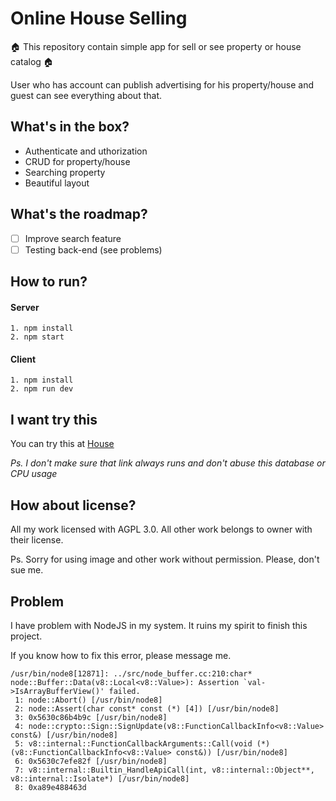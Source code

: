 # Online House Selling

:house: This repository contain simple app for sell or see property or house catalog :house:

User who has account can publish advertising for his property/house and guest can see everything about that.

## What's in the box?

* Authenticate and uthorization
* CRUD for property/house
* Searching property
* Beautiful layout

## What's the roadmap?

- [ ] Improve search feature
- [ ] Testing back-end (see problems)

## How to run?

#### Server
```
1. npm install
2. npm start
```

#### Client
```
1. npm install
2. npm run dev
```

## I want try this

You can try this at [House](http://house.dhnlr.com)

*Ps. I don't make sure that link always runs and don't abuse this database or CPU usage*

## How about license?
All my work licensed with AGPL 3.0. All other work belongs to owner with their license.

Ps. Sorry for using image and other work without permission. Please, don't sue me.

## Problem
I have problem with NodeJS in my system. It ruins my spirit to finish this project.

If you know how to fix this error, please message me.
```
/usr/bin/node8[12871]: ../src/node_buffer.cc:210:char* node::Buffer::Data(v8::Local<v8::Value>): Assertion `val->IsArrayBufferView()' failed.
 1: node::Abort() [/usr/bin/node8]
 2: node::Assert(char const* const (*) [4]) [/usr/bin/node8]
 3: 0x5630c86b4b9c [/usr/bin/node8]
 4: node::crypto::Sign::SignUpdate(v8::FunctionCallbackInfo<v8::Value> const&) [/usr/bin/node8]
 5: v8::internal::FunctionCallbackArguments::Call(void (*)(v8::FunctionCallbackInfo<v8::Value> const&)) [/usr/bin/node8]
 6: 0x5630c7efe82f [/usr/bin/node8]
 7: v8::internal::Builtin_HandleApiCall(int, v8::internal::Object**, v8::internal::Isolate*) [/usr/bin/node8]
 8: 0xa89e488463d
 ```
